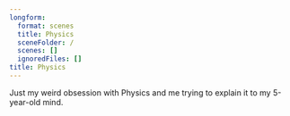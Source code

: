 ```yaml
---
longform:
  format: scenes
  title: Physics
  sceneFolder: /
  scenes: []
  ignoredFiles: []
title: Physics
---
```

Just my weird obsession with Physics and me trying to explain it to my 5-year-old mind.